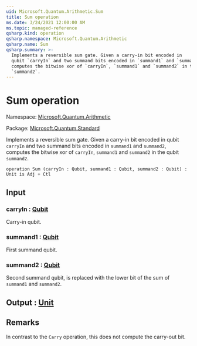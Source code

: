 ```yaml
---
uid: Microsoft.Quantum.Arithmetic.Sum
title: Sum operation
ms.date: 3/24/2021 12:00:00 AM
ms.topic: managed-reference
qsharp.kind: operation
qsharp.namespace: Microsoft.Quantum.Arithmetic
qsharp.name: Sum
qsharp.summary: >-
  Implements a reversible sum gate. Given a carry-in bit encoded in
  qubit `carryIn` and two summand bits encoded in `summand1` and `summand2`,
  computes the bitwise xor of `carryIn`, `summand1` and `summand2` in the qubit
  `summand2`.
---
```


# Sum operation

Namespace: [Microsoft.Quantum.Arithmetic](xref:Microsoft.Quantum.Arithmetic)

Package: [Microsoft.Quantum.Standard](https://nuget.org/packages/Microsoft.Quantum.Standard)


Implements a reversible sum gate. Given a carry-in bit encoded inqubit `carryIn` and two summand bits encoded in `summand1` and `summand2`,computes the bitwise xor of `carryIn`, `summand1` and `summand2` in the qubit`summand2`.

```qsharp
operation Sum (carryIn : Qubit, summand1 : Qubit, summand2 : Qubit) : Unit is Adj + Ctl
```


## Input

### carryIn : [Qubit](xref:microsoft.quantum.lang-ref.qubit)

Carry-in qubit.


### summand1 : [Qubit](xref:microsoft.quantum.lang-ref.qubit)

First summand qubit.


### summand2 : [Qubit](xref:microsoft.quantum.lang-ref.qubit)

Second summand qubit, is replaced with the lower bit of the sum of`summand1` and `summand2`.



## Output : [Unit](xref:microsoft.quantum.lang-ref.unit)



## Remarks

In contrast to the `Carry` operation, this does not compute the carry-out bit.